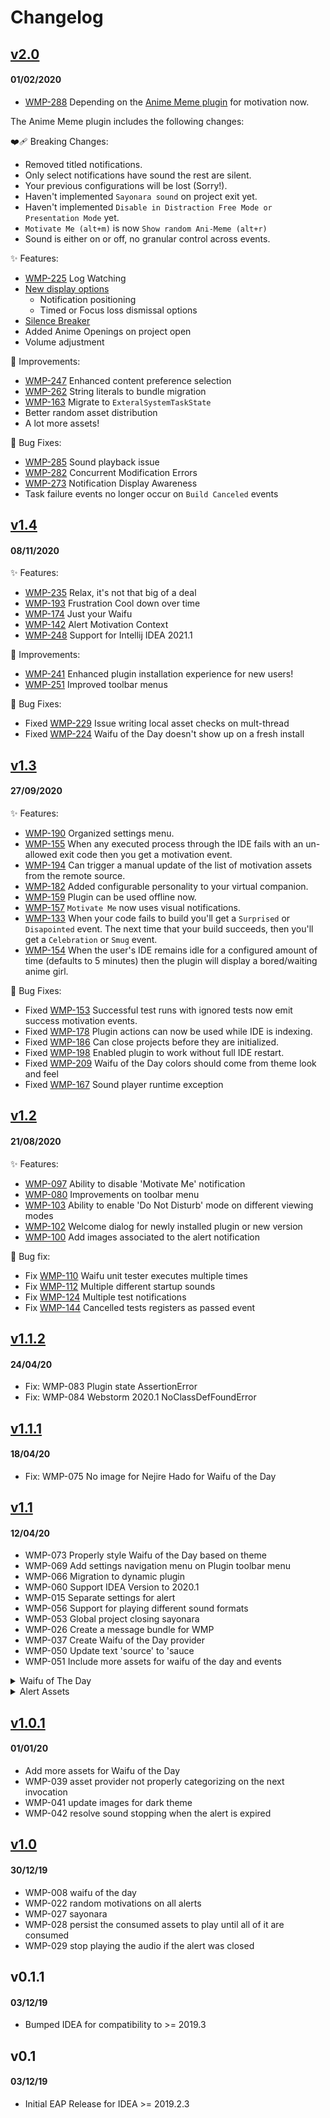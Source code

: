 # Changelog

## [v2.0](https://github.com/waifu-motivator/waifu-motivator-plugin/releases/tag/v2.0)

#### 01/02/2020

* [WMP-288](https://github.com/waifu-motivator/waifu-motivator-plugin/issues/288) Depending on the [Anime Meme plugin](https://github.com/Unthrottled/AMII) for motivation now.

The Anime Meme plugin includes the following changes:

❤️‍🩹 Breaking Changes:

* Removed titled notifications.
* Only select notifications have sound the rest are silent.
* Your previous configurations will be lost (Sorry!).
* Haven't implemented `Sayonara sound` on project exit yet.
* Haven't implemented `Disable in Distraction Free Mode or Presentation Mode` yet.
* `Motivate Me (alt+m)` is now `Show random Ani-Meme (alt+r)`
* Sound is either on or off, no granular control across events.

✨ Features:

* [WMP-225](https://github.com/waifu-motivator/waifu-motivator-plugin/issues/225) Log Watching
* [New display options](https://github.com/Unthrottled/AMII#display️)
    - Notification positioning
    - Timed or Focus loss dismissal options
* [Silence Breaker](https://github.com/Unthrottled/AMII/pull/43)
* Added Anime Openings on project open
* Volume adjustment

🙌 Improvements:

* [WMP-247](https://github.com/waifu-motivator/waifu-motivator-plugin/issues/247) Enhanced content preference selection
* [WMP-262](https://github.com/waifu-motivator/waifu-motivator-plugin/issues/262) String literals to bundle migration
* [WMP-163](https://github.com/waifu-motivator/waifu-motivator-plugin/issues/163) Migrate to `ExteralSystemTaskState`
* Better random asset distribution
* A lot more assets!

🐛 Bug Fixes:

* [WMP-285](https://github.com/waifu-motivator/waifu-motivator-plugin/issues/285) Sound playback issue
* [WMP-282](https://github.com/waifu-motivator/waifu-motivator-plugin/issues/282) Concurrent Modification Errors
* [WMP-273](https://github.com/waifu-motivator/waifu-motivator-plugin/issues/273) Notification Display Awareness
* Task failure events no longer occur on `Build Canceled` events

## [v1.4](https://github.com/waifu-motivator/waifu-motivator-plugin/releases/tag/v1.4)
#### 08/11/2020

✨ Features:

* [WMP-235](https://github.com/waifu-motivator/waifu-motivator-plugin/issues/235) Relax, it's not that big of a deal
* [WMP-193](https://github.com/waifu-motivator/waifu-motivator-plugin/issues/193) Frustration Cool down over time
* [WMP-174](https://github.com/waifu-motivator/waifu-motivator-plugin/issues/174) Just your Waifu
* [WMP-142](https://github.com/waifu-motivator/waifu-motivator-plugin/issues/142) Alert Motivation Context
* [WMP-248](https://github.com/waifu-motivator/waifu-motivator-plugin/issues/248) Support for Intellij IDEA 2021.1

🙌 Improvements:

* [WMP-241](https://github.com/waifu-motivator/waifu-motivator-plugin/issues/241) Enhanced plugin installation experience for new users!
* [WMP-251](https://github.com/waifu-motivator/waifu-motivator-plugin/issues/251) Improved toolbar menus

🐛 Bug Fixes:

* Fixed [WMP-229](https://github.com/waifu-motivator/waifu-motivator-plugin/issues/229) Issue writing local asset checks on mult-thread
* Fixed [WMP-224](https://github.com/waifu-motivator/waifu-motivator-plugin/issues/224) Waifu of the Day doesn't show up on a fresh install


## [v1.3](https://github.com/waifu-motivator/waifu-motivator-plugin/releases/tag/v1.3)
#### 27/09/2020

✨ Features:

* [WMP-190](https://github.com/waifu-motivator/waifu-motivator-plugin/issues/190) Organized settings menu.
* [WMP-155](https://github.com/waifu-motivator/waifu-motivator-plugin/issues/155) When any executed process through the IDE fails with an un-allowed exit code then you get a motivation event.
* [WMP-194](https://github.com/waifu-motivator/waifu-motivator-plugin/issues/194) Can trigger a manual update of the list of motivation assets from the remote source.
* [WMP-182](https://github.com/waifu-motivator/waifu-motivator-plugin/issues/182) Added configurable personality to your virtual companion.
* [WMP-159](https://github.com/waifu-motivator/waifu-motivator-plugin/issues/159) Plugin can be used offline now.
* [WMP-157](https://github.com/waifu-motivator/waifu-motivator-plugin/issues/157) `Motivate Me` now uses visual notifications.
* [WMP-133](https://github.com/waifu-motivator/waifu-motivator-plugin/issues/133) When your code fails to build you'll get a `Surprised` or `Disapointed` event. The next time that your build succeeds, then you'll get a `Celebration` or `Smug` event.
* [WMP-154](https://github.com/waifu-motivator/waifu-motivator-plugin/issues/154) When the user's IDE remains idle for a configured amount of time (defaults to 5 minutes) then the plugin will display a bored/waiting anime girl.

🐛 Bug Fixes:

* Fixed [WMP-153](https://github.com/waifu-motivator/waifu-motivator-plugin/issues/153) Successful test runs with ignored tests now emit success motivation events.
* Fixed [WMP-178](https://github.com/waifu-motivator/waifu-motivator-plugin/issues/178) Plugin actions can now be used while IDE is indexing.
* Fixed [WMP-186](https://github.com/waifu-motivator/waifu-motivator-plugin/issues/186) Can close projects before they are initialized.
* Fixed [WMP-198](https://github.com/waifu-motivator/waifu-motivator-plugin/issues/198) Enabled plugin to work without full IDE restart.
* Fixed [WMP-209](https://github.com/waifu-motivator/waifu-motivator-plugin/issues/209) Waifu of the Day colors should come from theme look and feel
* Fixed [WMP-167](https://github.com/waifu-motivator/waifu-motivator-plugin/issues/167) Sound player runtime exception


## [v1.2](https://github.com/waifu-motivator/waifu-motivator-plugin/releases/tag/v1.2)
#### 21/08/2020
✨ Features:

* [WMP-097](https://github.com/waifu-motivator/waifu-motivator-plugin/issues/97) Ability to disable 'Motivate Me' notification
* [WMP-080](https://github.com/waifu-motivator/waifu-motivator-plugin/issues/80) Improvements on toolbar menu
* [WMP-103](https://github.com/waifu-motivator/waifu-motivator-plugin/issues/103) Ability to enable 'Do Not Disturb' mode on different viewing modes
* [WMP-102](https://github.com/waifu-motivator/waifu-motivator-plugin/issues/102) Welcome dialog for newly installed plugin or new version
* [WMP-100](https://github.com/waifu-motivator/waifu-motivator-plugin/issues/100) Add images associated to the alert notification

🐛 Bug fix:

* Fix [WMP-110](https://github.com/waifu-motivator/waifu-motivator-plugin/issues/110) Waifu unit tester executes multiple times
* Fix [WMP-112](https://github.com/waifu-motivator/waifu-motivator-plugin/issues/112) Multiple different startup sounds
* Fix [WMP-124](https://github.com/waifu-motivator/waifu-motivator-plugin/issues/124) Multiple test notifications
* Fix [WMP-144](https://github.com/waifu-motivator/waifu-motivator-plugin/issues/144) Cancelled tests registers as passed event

## [v1.1.2](https://github.com/waifu-motivator/waifu-motivator-plugin/releases/tag/v1.1.2)
#### 24/04/20
* Fix: WMP-083 Plugin state AssertionError
* Fix: WMP-084 Webstorm 2020.1 NoClassDefFoundError

## [v1.1.1](https://github.com/waifu-motivator/waifu-motivator-plugin/releases/tag/v1.1.1)
#### 18/04/20
* Fix: WMP-075 No image for Nejire Hado for Waifu of the Day

## [v1.1](https://github.com/waifu-motivator/waifu-motivator-plugin/releases/tag/v1.1)
#### 12/04/20
* WMP-073 Properly style Waifu of the Day based on theme
* WMP-069 Add settings navigation menu on Plugin toolbar menu
* WMP-066 Migration to dynamic plugin
* WMP-060 Support IDEA Version to 2020.1
* WMP-015 Separate settings for alert
* WMP-056 Support for playing different sound formats
* WMP-053 Global project closing sayonara
* WMP-026 Create a message bundle for WMP
* WMP-037 Create Waifu of the Day provider
* WMP-050 Update text 'source' to 'sauce
* WMP-051 Include more assets for waifu of the day and events
<details>
  <summary>Waifu of The Day</summary>

    * Update Aqua image
    * Shinobu Kocho
    * Mitsuri Kanroji
    * Kanae Kocho
    * Kanao Tsuyuri
    * Toru Hagakure
    * Ochaco Uraraka
    * Kyoka Jiro
    * Nejire Hado
    * Eri
    * Himiko Toga
    * Ishtar
    * Lucy Heartfilia
    * Erza Scarlet
    * Wendy Marvell
    * Nao Tomori
    * Kotoko Iwanaga
    * Inori Yuzuriha
    * Miku Nakano
    * Ichika Nakano
    * Nino Nakano
    * Itsuki Nakano
    * Yotsuba Nakano
</details>

<details>
  <summary>Alert Assets</summary>

    * Nyaaan
    * Wwwwwwaaaaaaaaaaaaaaaaaaaaah
    * Wwwwaaaaaooowww
    * OH MY GAH
</details>


## [v1.0.1](https://github.com/waifu-motivator/waifu-motivator-plugin/releases/tag/v1.0.1)
#### 01/01/20
* Add more assets for Waifu of the Day
* WMP-039 asset provider not properly categorizing on the next invocation
* WMP-041 update images for dark theme
* WMP-042 resolve sound stopping when the alert is expired

## [v1.0](https://github.com/waifu-motivator/waifu-motivator-plugin/releases/tag/v1.0)
#### 30/12/19
* WMP-008 waifu of the day
* WMP-022 random motivations on all alerts
* WMP-027 sayonara
* WMP-028 persist the consumed assets to play until all of it are consumed
* WMP-029 stop playing the audio if the alert was closed

## v0.1.1
#### 03/12/19
* Bumped IDEA for compatibility to >= 2019.3

## v0.1
#### 03/12/19
* Initial EAP Release for IDEA >= 2019.2.3
